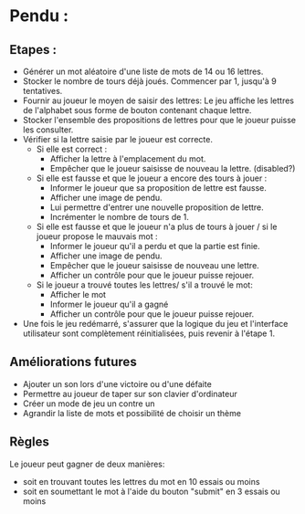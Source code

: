 # Pendu :

## Etapes :

- Générer un mot aléatoire d'une liste de mots de 14 ou 16 lettres.
- Stocker le nombre de tours déjà joués. Commencer par 1, jusqu'à 9 tentatives.
- Fournir au joueur le moyen de saisir des lettres: Le jeu affiche les lettres de l'alphabet sous forme de bouton contenant chaque lettre.
- Stocker l'ensemble des propositions de lettres pour que le joueur puisse les consulter.
- Vérifier si la lettre saisie par le joueur est correcte.
    - Si elle est correct :
        - Afficher la lettre à l'emplacement du mot.
        - Empêcher que le joueur saisisse de nouveau la lettre. (disabled?)
    - Si elle est fausse et que le joueur a encore des tours à jouer :
        - Informer le joueur que sa proposition de lettre est fausse.
        - Afficher une image de pendu.
        - Lui permettre d'entrer une nouvelle proposition de lettre.
        - Incrémenter le nombre de tours de 1.
    - Si elle est fausse et que le joueur n'a plus de tours à jouer / si le joueur propose le mauvais mot :
        - Informer le joueur qu'il a perdu et que la partie est finie.
        - Afficher une image de pendu.
        - Empêcher que le joueur saisisse de nouveau une lettre.
        - Afficher un contrôle pour que le joueur puisse rejouer.
    - Si le joueur a trouvé toutes les lettres/ s'il a trouvé le mot:
        - Afficher le mot
        - Informer le joueur qu'il a gagné
        - Afficher un contrôle pour que le joueur puisse rejouer.
- Une fois le jeu redémarré, s'assurer que la logique du jeu et l'interface utilisateur sont complètement réinitialisées, puis revenir à l'étape 1.

## Améliorations futures
- Ajouter un son lors d'une victoire ou d'une défaite
- Permettre au joueur de taper sur son clavier d'ordinateur
- Créer un mode de jeu un contre un
- Agrandir la liste de mots et possibilité de choisir un thème

## Règles
Le joueur peut gagner de deux manières:
- soit en trouvant toutes les lettres du mot en 10 essais ou moins
- soit en soumettant le mot à l'aide du bouton "submit" en 3 essais ou moins